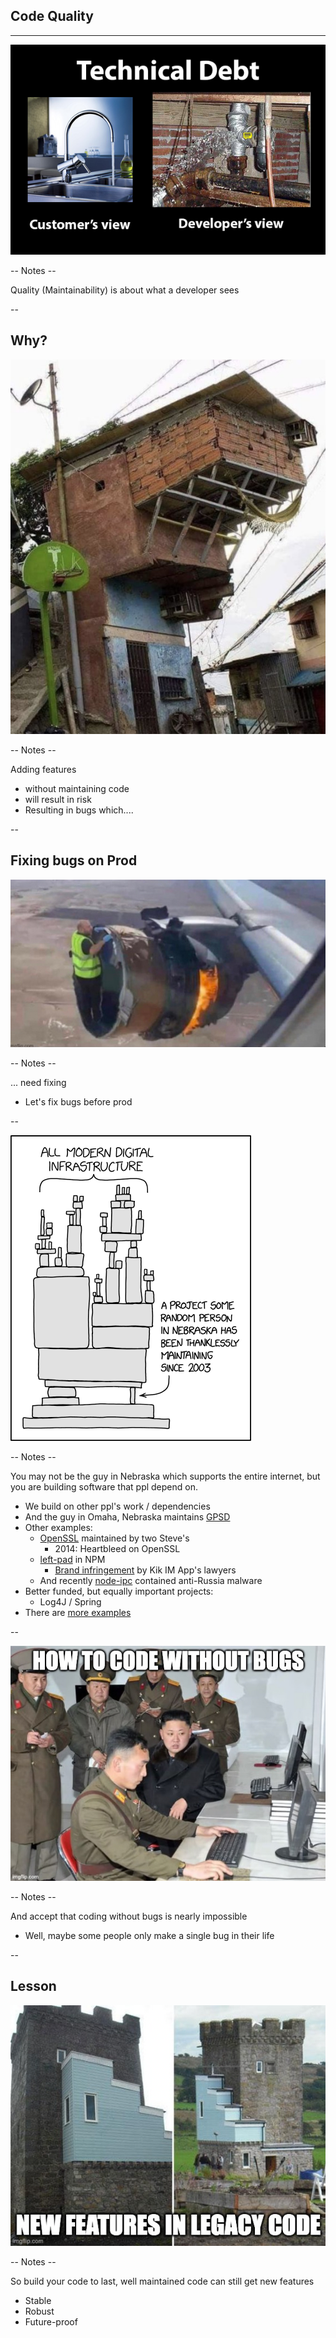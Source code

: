 
## Code Quality
<hr />

![](pics/meme/maintainability/technical_debt.png)<!-- .element style="border:none; box-shadow:none; position: fixed; width: 750px; left: 100px; top: 120px;"  -->

-- Notes --

Quality (Maintainability) is about what a developer sees

--

## Why?

![](pics/meme/maintainability/ductape_builds.jpeg)<!-- .element style="border:none; box-shadow:none; position: fixed; width: 600px; right: 40px; top: 10px;"  -->

-- Notes --

Adding features
* without maintaining code
* will result in risk
* Resulting in bugs which....

--

## Fixing bugs on Prod

![](pics/meme/maintainability/fixing_bugs_in_prod.jpeg)<!-- .element style="border:none; box-shadow:none; position: fixed; width: 850px; left: 60px; top: 110px;"  -->

-- Notes --

... need fixing
* Let's fix bugs before prod


--

![](pics/meme/maintainability/dependency_risk.png)<!-- .element style="border:none; box-shadow:none; position: fixed; width: 600px; left: 200px; top: 10px;"  -->

-- Notes --

You may not be the guy in Nebraska which supports the entire internet, but you are building software that ppl depend on.
* We build on other ppl's work / dependencies
* And the guy in Omaha, Nebraska maintains [GPSD](https://www.theregister.com/2021/10/19/gpsd_bug_reset/) 
* Other examples:
  * [OpenSSL](https://www.buzzfeed.com/chrisstokelwalker/the-internet-is-being-protected-by-two-guys-named-st) maintained by two Steve's
    * 2014: Heartbleed on OpenSSL
  * [left-pad](https://www.theregister.com/2016/03/23/npm_left_pad_chaos/) in NPM
    * [Brand infringement](https://www.theregister.com/2016/03/23/npm_left_pad_chaos/) by Kik IM App's lawyers
  * And recently [node-ipc](https://portswigger.net/daily-swig/npm-maintainer-targets-russian-users-with-data-wiping-protestware) contained anti-Russia malware
* Better funded, but equally important projects:
  * Log4J / Spring
* There are [more examples](https://www.explainxkcd.com/wiki/index.php/2347:_Dependency)

--

![](pics/meme/maintainability/bug_free.jpeg)<!-- .element style="border:none; box-shadow:none; position: fixed; width: 750px; left: 100px; bottom: 10px;"  -->

-- Notes --

And accept that coding without bugs is nearly impossible
* Well, maybe some people only make a single bug in their life 


--

## Lesson

![](pics/meme/maintainability/new_features_legacy_code.jpg)<!-- .element style="border:none; box-shadow:none; position: fixed; width: 650px; left: 150px; bottom: 60px;"  -->

-- Notes --

So build your code to last, well maintained code can still get new features
* Stable
* Robust
* Future-proof


